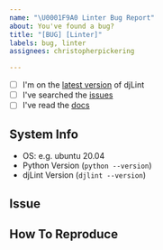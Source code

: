```yaml
---
name: "\U0001F9A0 Linter Bug Report"
about: You've found a bug?
title: "[BUG] [Linter]"
labels: bug, linter
assignees: christopherpickering

---
```


<!--
    Thanks for finding and submitting an issue.

    Have you...
-->

- [ ] I'm on the [latest version](https://pypi.org/project/djlint/) of djLint
- [ ] I've searched the [issues](https://github.com/Riverside-Healthcare/djLint/issues)
- [ ] I've read the [docs](https://djlint.com)

## System Info
 - OS: e.g. ubuntu 20.04
 - Python Version (``python --version``)
 - djLint Version (``djlint --version``)


## Issue
<!-- A clear and concise description of what the bug is. -->

## How To Reproduce
<!-- Steps to reproduce the behavior -->

<!-- Thanks! 🤠 -->

